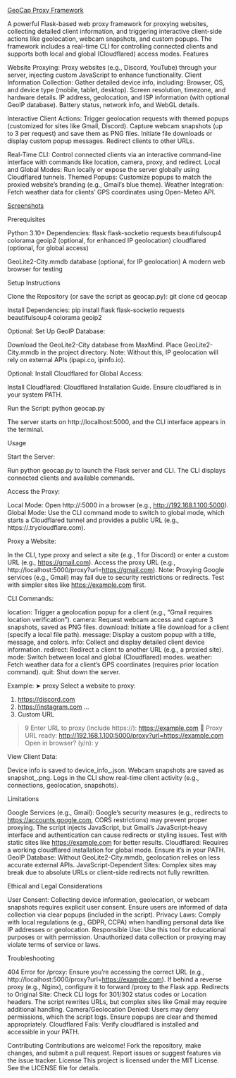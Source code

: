 [GeoCap Proxy Framework](Geocap.jpg)

A powerful Flask-based web proxy framework for proxying websites, collecting detailed client information, and triggering interactive client-side actions like geolocation, webcam snapshots, and custom popups. The framework includes a real-time CLI for controlling connected clients and supports both local and global (Cloudflared) access modes.
Features

Website Proxying: Proxy websites (e.g., Discord, YouTube) through your server, injecting custom JavaScript to enhance functionality.
Client Information Collection: Gather detailed device info, including:
Browser, OS, and device type (mobile, tablet, desktop).
Screen resolution, timezone, and hardware details.
IP address, geolocation, and ISP information (with optional GeoIP database).
Battery status, network info, and WebGL details.


Interactive Client Actions:
Trigger geolocation requests with themed popups (customized for sites like Gmail, Discord).
Capture webcam snapshots (up to 3 per request) and save them as PNG files.
Initiate file downloads or display custom popup messages.
Redirect clients to other URLs.


Real-Time CLI: Control connected clients via an interactive command-line interface with commands like location, camera, proxy, and redirect.
Local and Global Modes: Run locally or expose the server globally using Cloudflared tunnels.
Themed Popups: Customize popups to match the proxied website’s branding (e.g., Gmail’s blue theme).
Weather Integration: Fetch weather data for clients’ GPS coordinates using Open-Meteo API.

[Screenshots](screenshot.png)

Prerequisites

Python 3.10+
Dependencies:
flask
flask-socketio
requests
beautifulsoup4
colorama
geoip2 (optional, for enhanced IP geolocation)
cloudflared (optional, for global access)


GeoLite2-City.mmdb database (optional, for IP geolocation)
A modern web browser for testing

Setup Instructions

Clone the Repository (or save the script as geocap.py):
git clone <repository-url>
cd geocap


Install Dependencies:
pip install flask flask-socketio requests beautifulsoup4 colorama geoip2


Optional: Set Up GeoIP Database:

Download the GeoLite2-City database from MaxMind.
Place GeoLite2-City.mmdb in the project directory.
Note: Without this, IP geolocation will rely on external APIs (ipapi.co, ipinfo.io).


Optional: Install Cloudflared for Global Access:

Install Cloudflared: Cloudflared Installation Guide.
Ensure cloudflared is in your system PATH.


Run the Script:
python geocap.py

The server starts on http://localhost:5000, and the CLI interface appears in the terminal.


Usage

Start the Server:

Run python geocap.py to launch the Flask server and CLI.
The CLI displays connected clients and available commands.


Access the Proxy:

Local Mode: Open http://<your-local-ip>:5000 in a browser (e.g., http://192.168.1.100:5000).
Global Mode: Use the CLI command mode to switch to global mode, which starts a Cloudflared tunnel and provides a public URL (e.g., https://<random>.trycloudflare.com).


Proxy a Website:

In the CLI, type proxy and select a site (e.g., 1 for Discord) or enter a custom URL (e.g., https://gmail.com).
Access the proxy URL (e.g., http://localhost:5000/proxy?url=https://gmail.com).
Note: Proxying Google services (e.g., Gmail) may fail due to security restrictions or redirects. Test with simpler sites like https://example.com first.


CLI Commands:

location: Trigger a geolocation popup for a client (e.g., “Gmail requires location verification”).
camera: Request webcam access and capture 3 snapshots, saved as PNG files.
download: Initiate a file download for a client (specify a local file path).
message: Display a custom popup with a title, message, and colors.
info: Collect and display detailed client device information.
redirect: Redirect a client to another URL (e.g., a proxied site).
mode: Switch between local and global (Cloudflared) modes.
weather: Fetch weather data for a client’s GPS coordinates (requires prior location command).
quit: Shut down the server.

Example:
➤ proxy
Select a website to proxy:
  1. https://discord.com
  2. https://instagram.com
  ...
  9. Custom URL
> 9
Enter URL to proxy (include https://): https://example.com
🔗 Proxy URL ready: http://192.168.1.100:5000/proxy?url=https://example.com
Open in browser? (y/n): y


View Client Data:

Device info is saved to device_info_<client-ip>.json.
Webcam snapshots are saved as snapshot_<client-ip>_<count>_<timestamp>.png.
Logs in the CLI show real-time client activity (e.g., connections, geolocation, snapshots).



Limitations

Google Services (e.g., Gmail): Google’s security measures (e.g., redirects to https://accounts.google.com, CORS restrictions) may prevent proper proxying. The script injects JavaScript, but Gmail’s JavaScript-heavy interface and authentication can cause redirects or styling issues. Test with static sites like https://example.com for better results.
Cloudflared: Requires a working cloudflared installation for global mode. Ensure it’s in your PATH.
GeoIP Database: Without GeoLite2-City.mmdb, geolocation relies on less accurate external APIs.
JavaScript-Dependent Sites: Complex sites may break due to absolute URLs or client-side redirects not fully rewritten.

Ethical and Legal Considerations

User Consent: Collecting device information, geolocation, or webcam snapshots requires explicit user consent. Ensure users are informed of data collection via clear popups (included in the script).
Privacy Laws: Comply with local regulations (e.g., GDPR, CCPA) when handling personal data like IP addresses or geolocation.
Responsible Use: Use this tool for educational purposes or with permission. Unauthorized data collection or proxying may violate terms of service or laws.

Troubleshooting

404 Error for /proxy: Ensure you’re accessing the correct URL (e.g., http://localhost:5000/proxy?url=https://example.com). If behind a reverse proxy (e.g., Nginx), configure it to forward /proxy to the Flask app.
Redirects to Original Site: Check CLI logs for 301/302 status codes or Location headers. The script rewrites URLs, but complex sites like Gmail may require additional handling.
Camera/Geolocation Denied: Users may deny permissions, which the script logs. Ensure popups are clear and themed appropriately.
Cloudflared Fails: Verify cloudflared is installed and accessible in your PATH.

Contributing
Contributions are welcome! Fork the repository, make changes, and submit a pull request. Report issues or suggest features via the issue tracker.
License
This project is licensed under the MIT License. See the LICENSE file for details.
